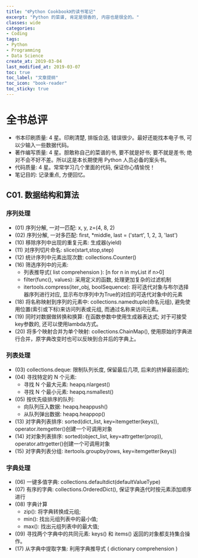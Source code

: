 ```yaml
---
title: "《Python Cookbook》的读书笔记"
excerpt: "Python 的菜谱, 肯定是很香的, 内容也是很全的。"
classes: wide
categories:
- Coding
tags:
- Python
- Programming
- Data Science
create_at: 2019-03-04
last_modified_at: 2019-03-07
toc: true
toc_label: "文章提纲"
toc_icon: "book-reader"
toc_sticky: true
---
```


# 全书总评

* 书本印刷质量: 4 星。印刷清楚, 排版合适, 错误很少。最好还能找本电子书, 可以少输入一些数据代码。
* 著作编写质量: 4 星。胆敢称自己的菜谱的书, 要不就是好书; 要不就是差书; 绝对不会不好不差。所以这是本长期使用 Python 人员必备的案头书。
* 代码质量: 4 星。常常学习几个里面的代码, 保证你心情愉悦！
* 笔记目的: 记录重点, 方便回忆。

## C01. 数据结构和算法

### 序列处理

* (01) 序列分解, 一对一匹配: x, y, z=(4, 8, 2)
* (02) 序列分解, 一对多匹配: first, *middle, last = ('start', 1, 2, 3, 'last')
* (10) 移除序列中出现的重复元素: 生成器(yield)
* (11) 对序列切片命名: slice(start,stop,step)
* (12) 统计序列中元素出现次数: collections.Counter()
* (16) 筛选序列中的元素:
  * 列表推导式( list comprehension ): [n for n in myList if n>0]
  * filter(func(), values): 采用定义的函数, 处理更加复杂的过滤机制
  * itertools.compress(iter_obj, boolSequence): 将可迭代对象与布尔选择器序列进行对应, 显示布尔序列中为True的对应的可迭代对象中的元素
* (18) 将名称映射到序列的元素中: collections.namedtuple(命名元组), 避免使用位置(索引或下标)来访问列表或元组, 而通过名称来访问元素。
* (19) 同时对数据做转换和换算: 在函数参数中使用生成器表达式; 对于可接受key参数的, 还可以使用lambda方式。
* (20) 将多个映射合并为单个映射: collections.ChainMap(), 使用原始的字典进行合并，原字典改变时也可以反映到合并后的字典上。

### 列表处理

* (03) collections.deque: 限制队列长度, 保留最后几项, 后来的挤掉最前面的;
* (04) 寻找特定的 N 个元素:
  * 寻找 N 个最大元素: heapq.nlargest()
  * 寻找 N 个最小元素: heapq.nsmallest()
* (05) 按优先级排序的队列:
  * 向队列压入数据: heapq.heappush()
  * 从队列弹出数据: heapq.heappop()
* (13) 对字典列表排序:  sorted(dict_list, key=itemgetter(keys)),  operator.itemgetter()创建一个可调用对象
* (14) 对对象列表排序:  sorted(object_list, key=attrgetter(prop)), operator.attrgetter()创建一个可调用对象
* (15) 对字典列表分组:  itertools.groupby(rows, key=itemgetter(keys))

### 字典处理

* (06) 一键多值字典: collections.defaultdict(defaultValueType)
* (07) 有序的字典: collections.OrderedDict(), 保证字典迭代时按元素添加顺序进行
* (08) 字典计算
  * zip(): 将字典转换成元组;
  * min(): 找出元组列表中的最小值;
  * max(): 找出元组列表中的最大值;
* (09) 寻找两个字典中的共同元素: keys() 和 items() 返回的对象都支持集合操作。
* (17) 从字典中提取字集: 利用字典推导式 ( dictionary comprehension )
